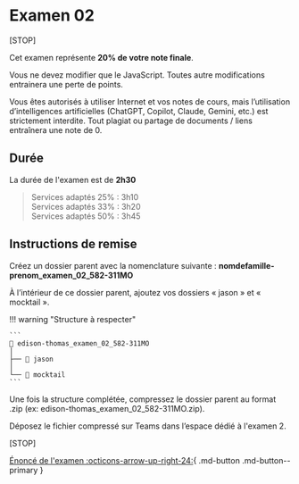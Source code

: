 # Examen 02

[STOP]

Cet examen représente **20% de votre note finale**.

Vous ne devez modifier que le JavaScript. Toutes autre modifications entrainera une perte de points.

Vous êtes autorisés à utiliser Internet et vos notes de cours, mais l’utilisation d’intelligences artificielles (ChatGPT, Copilot, Claude, Gemini, etc.) est strictement interdite. Tout plagiat ou partage de documents / liens entraînera une note de 0.

## Durée

La durée de l'examen est de **2h30**

> Services adaptés 25% : 3h10<br>
> Services adaptés 33% : 3h20<br>
> Services adaptés 50% : 3h45

## Instructions de remise

Créez un dossier parent avec la nomenclature suivante : **nomdefamille-prenom_examen_02_582-311MO**

À l’intérieur de ce dossier parent, ajoutez vos dossiers « jason » et « mocktail ».

!!! warning "Structure à respecter"

    ```
    📁 edison-thomas_examen_02_582-311MO
    │
    ├── 📁 jason
    │
    └── 📁 mocktail
    ```

Une fois la structure complétée, compressez le dossier parent au format .zip (ex: edison-thomas_examen_02_582-311MO.zip).

Déposez le fichier compressé sur Teams dans l’espace dédié à l'examen 2.

[STOP]

[Énoncé de l'examen :octicons-arrow-up-right-24:](./examens/examen000002.md){ .md-button .md-button--primary }